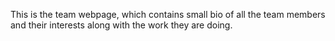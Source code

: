 This is the team webpage, which contains small bio of all the team members and their interests along with the work they are doing.

